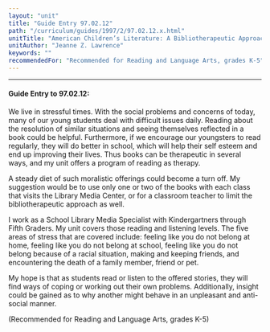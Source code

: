 ```yaml
---
layout: "unit"
title: "Guide Entry 97.02.12"
path: "/curriculum/guides/1997/2/97.02.12.x.html"
unitTitle: "American Children’s Literature: A Bibliotherapeutic Approach"
unitAuthor: "Jeanne Z. Lawrence"
keywords: ""
recommendedFor: "Recommended for Reading and Language Arts, grades K-5"
---
```

<body>
<hr/>
<h4>
Guide Entry to 97.02.12:
</h4>
We live in stressful times. With the social problems and concerns of today, many of our young students deal with difficult issues daily. Reading about the resolution of similar situations and seeing themselves reflected in a book could be helpful. Furthermore, if we encourage our youngsters to read regularly, they will do better in school, which will help their self esteem and end up improving their lives. Thus books can be therapeutic in several ways, and my unit offers a program of reading as therapy.
<p>
A steady diet of such moralistic offerings could become a turn off. My suggestion would be to use only one or two of the books with each class that visits the Library Media Center, or for a classroom teacher to limit the bibliotherapeutic approach as well.
</p>
<p>
I work as a School Library Media Specialist with Kindergartners through Fifth Graders. My unit covers those reading and listening levels. The five areas of stress that are covered include: feeling like you do not belong at home, feeling like you do not belong at school, feeling like you do not belong because of a racial situation, making and keeping friends, and encountering the death of a family member, friend or pet.
</p>
<p>
My hope is that as students read or listen to the offered stories, they will find ways of coping or working out their own problems. Additionally, insight could be gained as to why another might behave in an unpleasant and anti-social manner.
</p>
<p>
(Recommended for Reading and Language Arts, grades K-5)
</p>
</body>